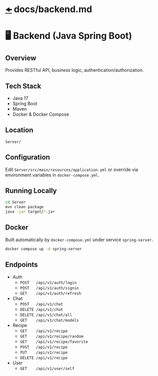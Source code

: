 # [`🠜`](/README.md) docs/backend.md

# 🖥️ Backend (Java Spring Boot)

## Overview
Provides RESTful API, business logic, authentication/authorization.

## Tech Stack
- Java 17
- Spring Boot
- Maven
- Docker & Docker Compose

## Location
`Server/`

## Configuration
Edit `Server/src/main/resources/application.yml` or
override via environment variables in `docker-compose.yml`.

## Running Locally
```bash
cd Server
mvn clean package
java -jar target/*.jar
```

## Docker
Built automatically by `docker-compose.yml` under service `spring-server`.
```bash
docker compose up -d spring-server
```

## Endpoints
- Auth
    - `POST   /api/v1/auth/login`
    - `POST   /api/v1/auth/signin`
    - `GET    /api/v1/auth/refresh`
- Chat
    - `POST   /api/v1/chat`
    - `DELETE /api/v1/chat`
    - `DELETE /api/v1/chat/all`
    - `GET    /api/v1/chat/models`
- Recipe
    - `GET    /api/v1/recipe`
    - `GET    /api/v1/recipe/random`
    - `GET    /api/v1/recipe/favorite`
    - `POST   /api/v1/recipe`
    - `PUT    /api/v1/recipe`
    - `DELETE /api/v1/recipe`
- User
    - `GET    /api/v1/user/self`
